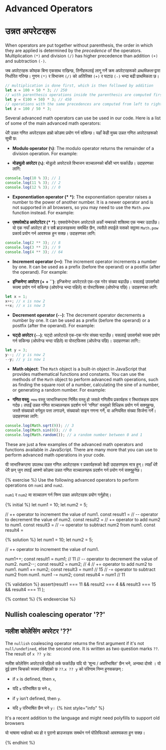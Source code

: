 # Advanced Operators

# उन्नत अपरेटरहरू

When operators are put together without parenthesis, the order in which they are applied is determined by the _precedence_ of the operators. Multiplication `(*)` and division `(/)` has higher precedence than addition `(+)` and subtraction `(-)`.

जब अपरेटरहरू कोष्ठक बिना एकसाथ राखिन्छ, तिनीहरूलाई लागू गर्ने क्रम अपरेटरहरूको _प्राथमिकता_ द्वारा निर्धारित गरिन्छ। गुणन `(*)` र विभाजन `(/)` को अतिरिक्त `(+)` र घटाउ `(-)` भन्दा बढी प्राथमिकता छ।

```javascript
// multiplication is done first, which is then followed by addition
let x = 100 + 50 * 3; // 250
// with parenthesis operations inside the parenthesis are computed first
let y = (100 + 50) * 3; // 450
// operations with the same precedences are computed from left to right
let z = 100 / 50 * 3;
```

Several advanced math operators can use be used in our code. Here is a list of some of the main advanced math operators:

धेरै उन्नत गणित अपरेटरहरू हाम्रो कोडमा प्रयोग गर्न सकिन्छ। यहाँ केही मुख्य उन्नत गणित अपरेटरहरूको सूची छ:

* **Modulo operator (`%`)**: The modulo operator returns the remainder of a division operation. For example:

* **मोड्युलो अपरेटर (`%`)**: मोडुलो अपरेटरले विभाजन सञ्चालनको बाँकी भाग फर्काउँछ। उदाहरणका लागि:

```javascript
console.log(10 % 3); // 1
console.log(11 % 3); // 2
console.log(12 % 3); // 0
```

* **Exponentiation operator (\* *)**: The exponentiation operator raises a number to the power of another number. It is a newer operator and is not supported in all browsers, so you may need to use the `Math.pow` function instead. For example:

* **एक्सपेक्टेड अपरेटरेटर (\* *)**: एक्सपोनेन्टेसन अपरेटरले अर्को नम्बरको शक्तिमा एक नम्बर उठाउँछ। यो एक नयाँ अपरेटर हो र सबै ब्राउजरहरूमा समर्थित छैन, त्यसैले तपाईले यसको सट्टामा `Math.pow` प्रकार्य प्रयोग गर्न आवश्यक हुन सक्छ। उदाहरणका लागि:

```javascript
console.log(2 ** 3); // 8
console.log(3 ** 2); // 9
console.log(4 ** 3); // 64
```

* **Increment operator (`++`)**: The increment operator increments a number by one. It can be used as a prefix (before the operand) or a postfix (after the operand). For example:

* **इन्क्रिमेन्ट अपरेटर (+ + ``)**: इन्क्रिमेन्ट अपरेटरले एक-एक गरेर संख्या बढाउँछ। यसलाई उपसर्गको रूपमा प्रयोग गर्न सकिन्छ (ओपरेन्ड भन्दा पहिले) वा पोस्टफिक्स (ओपरेन्ड पछि)। उदाहरणका लागि:

```javascript
let x = 1;
x++; // x is now 2
++x; // x is now 3
```

* **Decrement operator (`--`)**: The decrement operator decrements a number by one. It can be used as a prefix (before the operand) or a postfix (after the operand). For example:

* **घट्दो अपरेटर (`--`)**: घट्दो अपरेटरले एक-एक गरेर संख्या घटाउँछ। यसलाई उपसर्गको रूपमा प्रयोग गर्न सकिन्छ (ओपरेन्ड भन्दा पहिले) वा पोस्टफिक्स (ओपरेन्ड पछि)। उदाहरणका लागि::

```javascript
let y = 3;
y--; // y is now 2
--y; // y is now 1
```

* **Math object**: The `Math` object is a built-in object in JavaScript that provides mathematical functions and constants. You can use the methods of the `Math` object to perform advanced math operations, such as finding the square root of a number, calculating the sine of a number, or generating a random number. For example:

* **गणित वस्तु**: `म्याथ` वस्तु जाभास्क्रिप्टमा निर्मित वस्तु हो जसले गणितीय प्रकार्यहरू र स्थिरांकहरू प्रदान गर्दछ। तपाईं उन्नत गणित सञ्चालनहरू प्रदर्शन गर्न 'गणित' वस्तुको विधिहरू प्रयोग गर्न सक्नुहुन्छ, जस्तै संख्याको वर्गमूल पत्ता लगाउने, संख्याको साइन गणना गर्ने, वा अनियमित संख्या सिर्जना गर्ने। उदाहरणका लागि:

```javascript
console.log(Math.sqrt(9)); // 3
console.log(Math.sin(0)); // 0
console.log(Math.random()); // a random number between 0 and 1
```

These are just a few examples of the advanced math operators and functions available in JavaScript. There are many more that you can use to perform advanced math operations in your code.

यी जाभास्क्रिप्टमा उपलब्ध उन्नत गणित अपरेटरहरू र प्रकार्यहरूको केही उदाहरणहरू मात्र हुन्। त्यहाँ धेरै धेरै छन् जुन तपाईं आफ्नो कोडमा उन्नत गणित सञ्चालनहरू प्रदर्शन गर्न प्रयोग गर्न सक्नुहुनेछ।

{% exercise %}
Use the following advanced operators to perform operations on `num1` and `num2`.

`num1` र `num2` मा सञ्चालन गर्न निम्न उन्नत अपरेटरहरू प्रयोग गर्नुहोस्।

{% initial %}
let num1 = 10;
let num2 = 5;

// ++ operator to increment the value of num1.
const result1 =
// -- operator to decrement the value of num2.
const result2 =
//  += operator to add num2 to num1.
const result3 =
// -= operator to subtract num2 from num1.
const result4 =

{% solution %}
let num1 = 10;
let num2 = 5;

// ++ operator to increment the value of num1.

num1++;
const result1 = num1; // 11
// -- operator to decrement the value of num2.
num2--;
const result2 = num2; // 4
//  += operator to add num2 to num1.
num1 += num2;
const result3 = num1 // 15
// -= operator to subtract num2 from num1.
num1 -= num2;
const result4 = num1 // 11

{% validation %}
assert(result1 === 11 && result2 === 4 && result3 === 15 && result4 === 11 );

{% context %}
{% endexercise %}

## Nullish coalescing operator '??'

## नलीश कोलेसिंग अपरेटर  '??'

The `nullish` coalescing operator returns the first argument if it's not `null/undefined`, else the second one. It is written as two question marks `??`. The result of `x ?? y` is:

नलीश कोलेसिंग अपरेटरले पहिलो तर्क फर्काउँछ यदि यो 'शून्य / अपरिभाषित' छैन भने, अन्यथा दोस्रो । यो दुई प्रश्न चिन्हको रूपमा लेखिएको छ `??`.`x ?? y` को परिणाम निम्न हुनसकछन् :

* if `x` is defined, then `x`,
* यदि `x` परिभाषित छ भने `x`,

* if `y` isn’t defined, then `y`.
* यदि `y` परिभाषित छैन भने `y`।
{% hint style="info" %}

It's a recent addition to the language and might need polyfills to support old browsers

यो भाषामा भर्खरको थप हो र पुरानो ब्राउजरहरू समर्थन गर्न पोलिफिलको आवश्यकता हुन सक्छ।  

{% endhint %}
